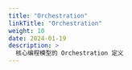 ```yaml
---
title: "Orchestration"
linkTitle: "Orchestration"
weight: 10
date: 2024-01-19
description: >
  核心编程模型的 Orchestration 定义
---
```


